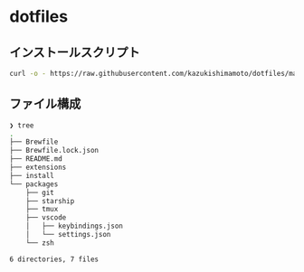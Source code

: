 # dotfiles

## インストールスクリプト

```zsh
curl -o - https://raw.githubusercontent.com/kazukishimamoto/dotfiles/main/install | zsh
```

## ファイル構成

```bash
❯ tree
.
├── Brewfile
├── Brewfile.lock.json
├── README.md
├── extensions
├── install
└── packages
    ├── git
    ├── starship
    ├── tmux
    ├── vscode
    │   ├── keybindings.json
    │   └── settings.json
    └── zsh

6 directories, 7 files
```
